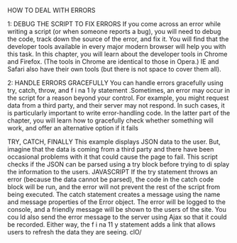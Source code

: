 HOW TO DEAL WITH ERRORS



1: DEBUG THE SCRIPT TO FIX ERRORS
If you come across an error while writing a script
(or when someone reports a bug), you will need to
debug the code, track down the source of the error,
and fix it.
You will find that the developer tools available in
every major modern browser will help you with
this task. In this chapter, you will learn about the
developer tools in Chrome and Firefox. (The tools in
Chrome are identical to those in Opera.)
IE and Safari also have their own tools (but there is
not space to cover them all).



2: HANDLE ERRORS GRACEFULLY
You can handle errors gracefully using try, catch,
throw, and f i na 1 ly statement .Sometimes, an error may occur in the script for a
reason beyond your control. For example, you might
request data from a third party, and their server
may not respond. In such cases, it is particularly
important to write error-handling code.
In the latter part of the chapter, you will learn how to
gracefully check whether something will work, and
offer an alternative option if it fails

TRY, CATCH, FINALLY
This example displays JSON data
to the user. But, imagine that the
data is coming from a third party
and there have been occasional
problems with it that could
cause the page to fail.
This script checks if the JSON
can be parsed using a try block
before trying to di splay the
information to the users.
JAVASCRIPT
If the try statement throws an
error (because the data cannot
be parsed), the code in the catch
code block will be run, and the
error will not prevent the rest of
the script from being executed.
The catch statement creates
a message using the name and
message properties of the Error
object.
The error will be logged to the
console, and a friendly message
will be shown to the users of
the site. You cou ld also send
the error message to the server
using Ajax so that it could
be recorded. Either way, the
f i na 11 y statement adds a link
that allows users to refresh the
data they are seeing.
clO/